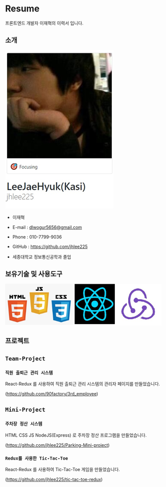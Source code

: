 # Resume

프론트엔드 개발자 이재혁의 이력서 입니다.

## 소개

<img src="./images/Profile.jpg">

- 이재혁
- E-mail : dlwogur5656@gmail.com
- Phone : 010-7799-9036
- GitHub : https://github.com/jhlee225

- 세종대학교 정보통신공학과 졸업

## 보유기술 및 사용도구

<img src="./images/tech.jpg">

## 프로젝트

## `Team-Project`

### `직원 출퇴근 관리 시스템`

React-Redux 를 사용하여 직원 출퇴근 관리 시스템의 관리자 페이지를 만들었습니다.

(https://github.com/90factory/3rd_employee)

## `Mini-Project`

### `주차장 정산 시스템`

HTML CSS JS NodeJS(Express) 로 주차장 정산 프로그램을 만들었습니다.

(https://github.com/jhlee225/Parking-Mini-project)

### `Redux를 사용한 Tic-Tac-Toe`

React-Redux 를 사용하여 Tic-Tac-Toe 게임을 만들었습니다.

(https://github.com/jhlee225/tic-tac-toe-redux)
